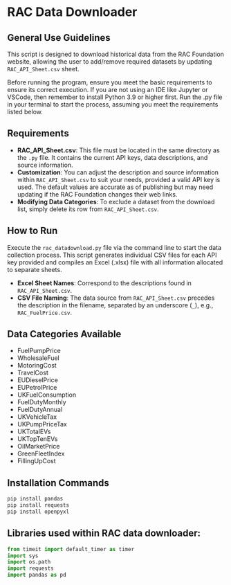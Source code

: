 # RAC Data Downloader
## General Use Guidelines

This script is designed to download historical data from the RAC Foundation website, allowing the user to add/remove required datasets by updating `RAC_API_Sheet.csv` sheet.

Before running the program, ensure you meet the basic requirements to ensure its correct execution. If you are not using an IDE like Jupyter or VSCode, then remember to install Python 3.9 or higher first. Run the .py file in your terminal to start the process, assuming you meet the requirements listed below.

## Requirements

- **RAC_API_Sheet.csv**: This file must be located in the same directory as the `.py` file. It contains the current API keys, data descriptions, and source information.
- **Customization**: You can adjust the description and source information within `RAC_API_Sheet.csv` to suit your needs, provided a valid API key is used. The default values are accurate as of publishing but may need updating if the RAC Foundation changes their web links.
- **Modifying Data Categories**: To exclude a dataset from the download list, simply delete its row from `RAC_API_Sheet.csv`.

## How to Run

Execute the `rac_datadownload.py` file via the command line to start the data collection process. This script generates individual CSV files for each API key provided and compiles an Excel (.xlsx) file with all information allocated to separate sheets.

- **Excel Sheet Names**: Correspond to the descriptions found in `RAC_API_Sheet.csv`.
- **CSV File Naming**: The data source from `RAC_API_Sheet.csv` precedes the description in the filename, separated by an underscore (`_`), e.g., `RAC_FuelPrice.csv`.

## Data Categories Available

- FuelPumpPrice
- WholesaleFuel
- MotoringCost
- TravelCost
- EUDieselPrice
- EUPetrolPrice
- UKFuelConsumption
- FuelDutyMonthly
- FuelDutyAnnual
- UKVehicleTax
- UKPumpPriceTax
- UKTotalEVs
- UKTopTenEVs
- OilMarketPrice
- GreenFleetIndex
- FillingUpCost

## Installation Commands
```python
pip install pandas
pip install requests
pip install openpyxl
```

    
## Libraries used within RAC data downloader:
```python
from timeit import default_timer as timer
import sys
import os.path
import requests
import pandas as pd 
```